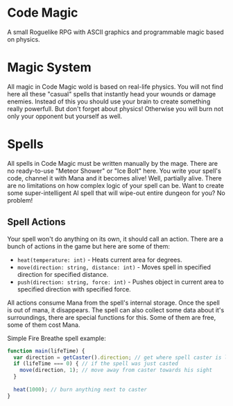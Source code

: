 # Code Magic
A small Roguelike RPG with ASCII graphics and programmable magic based on physics.
# Magic System
All magic in Code Magic wold is based on real-life physics. You will not find here all these "casual" spells that instantly head your wounds or damage enemies. Instead of this you should use your brain to create something really powerfull. But don't forget about physics! Otherwise you will burn not only your opponent but yourself as well.
# Spells
All spells in Code Magic must be written manually by the mage. There are no ready-to-use "Meteor Shower" or "Ice Bolt" here. You write your spell's code, channel it with Mana and it becomes alive! Well, partially alive. There are no limitations on how complex logic of your spell can be. Want to create some super-intelligent AI spell that will wipe-out entire dungeon for you? No problem!
## Spell Actions
Your spell won't do anything on its own, it should call an action. There are a bunch of actions in the game but here are some of them:
- `heat(temperature: int)` - Heats current area for <temperature> degrees.
- `move(direction: string, distance: int)` - Moves spell in specified direction for specified distance.
- `push(direction: string, force: int)` - Pushes object in current area to specified direction with specified force.

All actions consume Mana from the spell's internal storage. Once the spell is out of mana, it disappears.
The spell can also collect some data about it's surroundings, there are special functions for this. Some of them are free, some of them cost Mana.

Simple Fire Breathe spell example:
```JavaScript
function main(lifeTime) {
  var direction = getCaster().direction; // get where spell caster is looking
  if (lifeTime === 0) { // if the spell was just casted
    move(direction, 1); // move away from caster towards his sight
  }
  
  heat(1000); // burn anything next to caster
}
```
